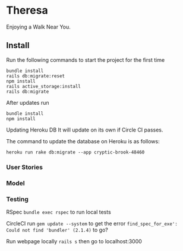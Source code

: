 # Theresa

Enjoying a Walk Near You.

## Install

Run the following commands to start the project for the first time
```
bundle install
rails db:migrate:reset
npm install
rails active_storage:install
rails db:migrate
```

After updates run
```
bundle install
npm install
```

Updating Heroku DB
It will update on its own if Circle CI passes. 

The command to update the database on Heroku is as follows:
```
heroku run rake db:migrate --app cryptic-brook-48460
```

### User Stories

### Model

### Testing
RSpec
`bundle exec rspec` to run local tests

CircleCI
run `gem update --system` to get the error 
`find_spec_for_exe': Could not find 'bundler' (2.1.4)` to go?

Run webpage locally
`rails s` then go to localhost:3000
